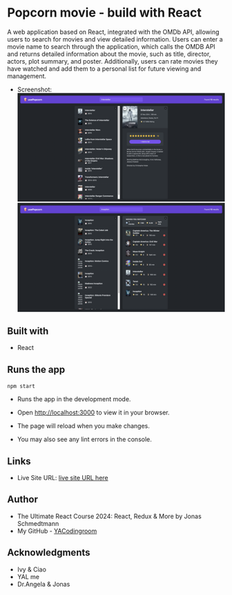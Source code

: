 # Popcorn movie - build with React

A web application based on React, integrated with the OMDb API, allowing users to search for movies and view detailed information. Users can enter a movie name to search through the application, which calls the OMDB API and returns detailed information about the movie, such as title, director, actors, plot summary, and poster. Additionally, users can rate movies they have watched and add them to a personal list for future viewing and management.

- Screenshot:
  ![movie detail](./screenshot/search.png)
  ![movies list](./screenshot/list.png)

## Built with

- React

## Runs the app

```Shell
npm start
```

- Runs the app in the development mode.
- Open [http://localhost:3000](http://localhost:3000) to view it in your browser.

- The page will reload when you make changes.
- You may also see any lint errors in the console.

## Links

- Live Site URL: [live site URL here](https://popcorn-seemovie.netlify.app/)

## Author

- The Ultimate React Course 2024: React, Redux & More by Jonas Schmedtmann
- My GitHub - [YACodingroom](https://github.com/YAcodingroom)

## Acknowledgments

- Ivy & Ciao
- YAL me
- Dr.Angela & Jonas
